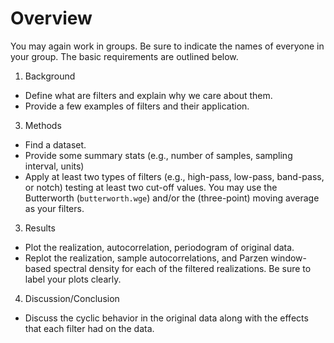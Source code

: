 # Overview
You may again work in groups.
Be sure to indicate the names of everyone in your group.
The basic requirements are outlined below.

1. Background 
  - Define what are filters and explain why we care about them.
  - Provide a few examples of filters and their application.
3. Methods
  - Find a dataset.
  - Provide some summary stats (e.g., number of samples, sampling interval, units)
  - Apply at least two types of filters (e.g., high-pass, low-pass, band-pass, or notch) testing at least two cut-off values.
   You may use the Butterworth (`butterworth.wge`) and/or the (three-point) moving average as your filters.
3. Results
  - Plot the realization, autocorrelation, periodogram of original data.
  - Replot the realization, sample autocorrelations, and Parzen window-based spectral density for each of the filtered realizations.
    Be sure to label your plots clearly.
4. Discussion/Conclusion
  - Discuss the cyclic behavior in the original data along with the effects that each filter had on the data.
